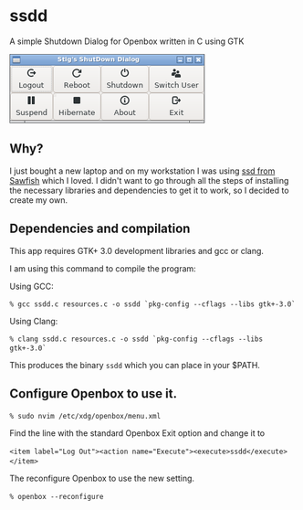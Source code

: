 # ssdd

A simple Shutdown Dialog for Openbox written in C using GTK 

![Project Screenshot](ssdd.png)

## Why?

I just bought a new laptop and on my workstation I was using [ssd from Sawfish](https://github.com/SawfishWM/ssd) which I loved. I didn't want to go through all the steps of installing the necessary libraries and dependencies to get it to work, so I decided to create my own.

## Dependencies and compilation

This app requires GTK+ 3.0 development libraries and gcc or clang.

I am using this command to compile the program:

Using GCC:
```shell
% gcc ssdd.c resources.c -o ssdd `pkg-config --cflags --libs gtk+-3.0`
```

Using Clang:
```shell
% clang ssdd.c resources.c -o ssdd `pkg-config --cflags --libs gtk+-3.0`
```

This produces the binary `ssdd` which you can place in your $PATH.

## Configure Openbox to use it.

`% sudo nvim /etc/xdg/openbox/menu.xml`

Find the line with the standard Openbox Exit option and change it to

`<item label="Log Out"><action name="Execute"><execute>ssdd</execute></item>`

The reconfigure Openbox to use the new setting.

`% openbox --reconfigure`
